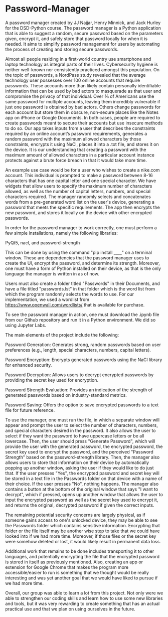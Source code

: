 # Password-Manager
A password manager created by JJ Najjar, Henry Minnick, and Jack Hurley for the DSD-Python course. The password manager is a Python application that is able to suggest a random, secure password based on the parameters given, encrypt it, and safely store that password locally for when it is needed. It aims to simplify password management for users by automating the process of creating and storing secure passwords.

Almost all people residing in a first-world country use smartphone and laptop technology as integral parts of their lives. Cybersecurity hygiene is neither well-known nor consistently practiced amongst this population. On the topic of passwords, a NordPass study revealed that the average technology user possesses over 100 online accounts that require passwords. These accounts more than likely contain personally identifiable information that can be used by bad actors to masquerade as that user and compromise the privacy of that individual. Over ⅔ of Americans use the same password for multiple accounts, leaving them incredibly vulnerable if just one password is obtained by bad actors. Others change passwords for each account but store them in obscure, non-secure places like the Notes app on iPhone or Google Documents. In both cases, people are required to create passwords meant to secure their accounts but use insecure methods to do so. Our app takes inputs from a user that describes the constraints required by an online account’s password requirements, generates a random password with the maximum allowed characters by those constraints, encrypts it using NaCl, places it into a .txt file, and stores it on the device. It is our understanding that creating a password with the maximum amount of allowed characters in a particular account instance protects against a brute force breach in that it would take more time.

An example use case would be for a user who wishes to create a nike.com account. This individual is prompted to make a password between 8-16 characters that has one capital letter and one special character. We have widgets that allow users to specify the maximum number of characters allowed, as well as the number of capital letters, numbers, and special characters required. The manager randomly selects and concatenates words from a pre-generated word list on the user's device, generating a password that meets the specific requirements. The app then encrypts the new password, and stores it locally on the device with other encrypted passwords. 

In order for the password manager to work correctly, one must perform a few simple installations, namely the following libraries:

PyQt5, nacl, and password-strength

This can be done by using the command "pip install ____" on a terminal window. These are dependencies that the password manager uses to create the UI, encrypt the password, and determine its strength. Moreover, one must have a form of Python installed on their device, as that is the only language the manager is written in as of now.

Users must also create a folder titled "Passwords" in their Documents, and have a file titled "passwords.lst" in that folder which is the word list from which the program randomly selects the words to use. For our implementation, we used a wordlist from https://www.openwall.com/wordlists/ that is available for purchase.

To see the password manager in action, one must download the .ipynb file from our Github repository and run it in a Python environment. We did so using Jupyter Labs.

The main elements of the project include the following:

Password Generation: Generates strong, random passwords based on user preferences (e.g., length, special characters, numbers, capital letters).

Password Encryption: Encrypts generated passwords using the NaCl library for enhanced security.

Password Decryption: Allows users to decrypt encrypted passwords by providing the secret key used for encryption.

Password Strength Evaluation: Provides an indication of the strength of generated passwords based on industry-standard metrics.

Password Saving: Offers the option to save encrypted passwords to a text file for future reference.

To use the manager, one must run the file, in which a separate window will appear and prompt the user to select the number of characters, numbers, and special characters desired in the password. It also allows the user to select if they want the password to have uppercase letters or be all lowercase. Then, the user should press "Generate Password", which will provide the user with the generated password, the encrypted password, the secret key used to encrypt the password, and the perceived "Password Strength" based on the password-strength library. Then, the manager also allows users to store that information on their device by automatically popping up another window, asking the user if they would like to do just that. If the user presses "Yes", the encrypted password and secret key will be stored in a text file in the Passwords folder on that device with a name of their choice. If the user presses "No", nothing happens. The manager also contains a button at the bottom of the original window that says "I want to decrypt", which if pressed, opens up another window that allows the user to input the encrypted password as well as the secret key used to encrypt it, and returns the original, decrypted password if given the correct inputs.

The remaining potential security concerns are largely physical, as if someone gains access to one's unlocked device, they may be able to see the Passwords folder which contains sensitive information. Encrypting that folder or the file itself may be another wise step to take that we could have looked into if we had more time. Moreover, if those files or the secret key were somehow deleted or lost, it would likely result in permanent data loss.

Additional work that remains to be done includes transporting it to other languages, and potentially encrypting the file that the encrypted password is stored in itself as previously mentioned. Also, creating an app or extension for Google Chrome that makes the program more accessible/easier to run is something that we thought would be really interesting and was yet another goal that we would have liked to pursue if we had more time.

Overall, our group was able to learn a lot from this project. Not only were we able to strengthen our coding skills and learn how to use some new libraries and tools, but it was very rewarding to create something that has an actual practical use and that we plan on using ourselves in the future.
